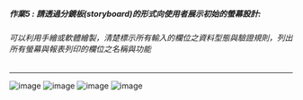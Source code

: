 ##### 作業5 : 請透過分鏡板(storyboard)的形式向使用者展示初始的螢幕設計:
###### 可以利用手繪或軟體繪製，清楚標示所有輸入的欄位之資料型態與驗證規則，列出所有螢幕與報表列印的欄位之名稱與功能
---

![image](https://user-images.githubusercontent.com/94920331/203817148-79eab524-3ac9-4e6a-bb4f-ebdfd3d9f047.png)
![image](https://user-images.githubusercontent.com/94920331/203817185-463720e7-ca23-4fa7-8618-97892f7c8a2f.png)
![image](https://user-images.githubusercontent.com/94920331/203817243-013c3f0c-4140-4e87-a57d-d8248290bf7d.png)
![image](https://user-images.githubusercontent.com/94920331/203817317-b6254290-7b67-4874-9f38-ea0d6417ffb6.png)
